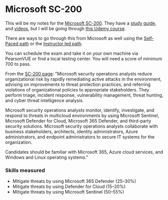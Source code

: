 # Microsoft SC-200

This will be my notes for the [Microsoft SC-200](https://learn.microsoft.com/en-us/certifications/exams/sc-200/). They have a [study guide](https://learn.microsoft.com/en-us/certifications/resources/study-guides/SC-200), and [videos](https://learn.microsoft.com/en-us/shows/exam-readiness-zone/preparing-for-sc-200-mitigate-threats-using-microsoft-365-defender-1-of-3), but I will be going through [this Udemy course](https://www.udemy.com/course/sc-200-microsoft-security-operations-analyst-exam-prep/).

There are ways to go through this from Microsoft as well using the [Self-Paced path](https://learn.microsoft.com/en-us/certifications/exams/sc-200/?tab=tab-learning-paths) or the [Instructor led path](https://learn.microsoft.com/en-us/certifications/exams/sc-200/?tab=tab-instructor-led).

You can schedule the exam and take it on your own machine via PearsonVUE or find a local testing center. You will need a score of minimum 700 to pass.

From the [SC-200 page](https://learn.microsoft.com/en-us/certifications/exams/sc-200/): "Microsoft security operations analysts reduce organizational risk by rapidly remediating active attacks in the environment, advising on improvements to threat protection practices, and referring violations of organizational policies to appropriate stakeholders. They perform triage, incident response, vulnerability management, threat hunting, and cyber threat intelligence analysis.

Microsoft security operations analysts monitor, identify, investigate, and respond to threats in multicloud environments by using Microsoft Sentinel, Microsoft Defender for Cloud, Microsoft 365 Defender, and third-party security solutions. Microsoft security operations analysts collaborate with business stakeholders, architects, identity administrators, Azure administrators, and endpoint administrators to secure IT systems for the organization.

Candidates should be familiar with Microsoft 365, Azure cloud services, and Windows and Linux operating systems."

### Skills measured

* Mitigate threats by using Microsoft 365 Defender (25–30%)
* Mitigate threats by using Defender for Cloud (15–20%)
* Mitigate threats by using Microsoft Sentinel (50–55%)
